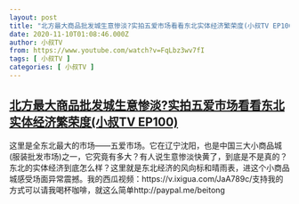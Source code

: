 ```yaml
---
layout: post
title: "北方最大商品批发城生意惨淡?实拍五爱市场看看东北实体经济繁荣度(小叔TV EP100)"
date: 2020-11-10T01:08:46.000Z
author: 小叔TV
from: https://www.youtube.com/watch?v=FqLbz3wv7fI
tags: [ 小叔TV ]
categories: [ 小叔TV ]
---
```

<!--1604970526000-->
[北方最大商品批发城生意惨淡?实拍五爱市场看看东北实体经济繁荣度(小叔TV EP100)](https://www.youtube.com/watch?v=FqLbz3wv7fI)
------

<div>
这里是全东北最大的市场——五爱市场。它在辽宁沈阳，也是中国三大小商品城(服装批发市场)之一，它究竟有多大？有人说生意惨淡快黄了，到底是不是真的？东北的实体经济到底怎么样？这里就是东北经济的风向标和晴雨表，进这个小商品城感受场面异常震撼。我的西瓜视频：https://v.ixigua.com/JaA789c/支持我的方式可以请我喝杯咖啡，就这么简单http://paypal.me/beitong
</div>
